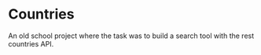 # Countries
An old school project where the task was to build a search tool with the rest countries API.

